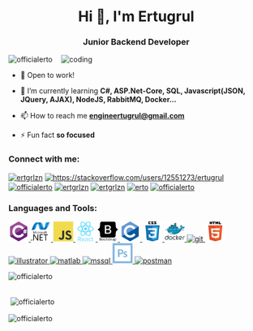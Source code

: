 <h1 align="center">Hi 👋, I'm Ertugrul</h1>
<h3 align="center">Junior Backend Developer</h3>
<img align="right" src="https://media.licdn.com/dms/image/C4D12AQEyH4W0_3_8Lg/article-cover_image-shrink_600_2000/0/1617887567803?e=2147483647&v=beta&t=US7cTRcTMUhceakszySvF92nXvU6eLT_qhaaiUcAjTY" width="400" style=flat" alt="coding" /> </p>

<p align="left"> <img src="https://komarev.com/ghpvc/?username=officialerto&label=Profile%20views&color=0e75b6&style=flat" alt="officialerto" /> </p>

- 🔭 Open to work!

- 🌱 I’m currently learning **C#, ASP.Net-Core, SQL, Javascript(JSON, JQuery, AJAX), NodeJS, RabbitMQ, Docker...**

- 📫 How to reach me **engineertugrul@gmail.com**

- ⚡ Fun fact **so focused**

<h3 align="left">Connect with me:</h3>
<p align="left">
<a href="https://linkedin.com/in/ertgrlzn" target="blank"><img align="center" src="https://raw.githubusercontent.com/rahuldkjain/github-profile-readme-generator/master/src/images/icons/Social/linked-in-alt.svg" alt="ertgrlzn" height="30" width="40" /></a>
<a href="https://stackoverflow.com/users/https://stackoverflow.com/users/12551273/ertugrul" target="blank"><img align="center" src="https://raw.githubusercontent.com/rahuldkjain/github-profile-readme-generator/master/src/images/icons/Social/stack-overflow.svg" alt="https://stackoverflow.com/users/12551273/ertugrul" height="30" width="40" /></a>
<a href="https://twitter.com/officialerto" target="blank"><img align="center" src="https://raw.githubusercontent.com/rahuldkjain/github-profile-readme-generator/master/src/images/icons/Social/twitter.svg" alt="officialerto" height="30" width="40" /></a>
<a href="https://fb.com/ertgrlzn" target="blank"><img align="center" src="https://raw.githubusercontent.com/rahuldkjain/github-profile-readme-generator/master/src/images/icons/Social/facebook.svg" alt="ertgrlzn" height="30" width="40" /></a>
<a href="https://instagram.com/ertgrlzn" target="blank"><img align="center" src="https://raw.githubusercontent.com/rahuldkjain/github-profile-readme-generator/master/src/images/icons/Social/instagram.svg" alt="ertgrlzn" height="30" width="40" /></a>
<a href="https://www.youtube.com/c/erto" target="blank"><img align="center" src="https://raw.githubusercontent.com/rahuldkjain/github-profile-readme-generator/master/src/images/icons/Social/youtube.svg" alt="erto" height="30" width="40" /></a>
<a href="https://www.hackerrank.com/officialerto" target="blank"><img align="center" src="https://raw.githubusercontent.com/rahuldkjain/github-profile-readme-generator/master/src/images/icons/Social/hackerrank.svg" alt="officialerto" height="30" width="40" /></a>
</p>

<h3 align="left">Languages and Tools:</h3>
<p align="left"><a href="https://www.w3schools.com/cs/" target="_blank" rel="noreferrer"> <img src="https://raw.githubusercontent.com/devicons/devicon/master/icons/csharp/csharp-original.svg" alt="csharp" width="40" height="40"/> </a> <a href="https://dotnet.microsoft.com/" target="_blank" rel="noreferrer"> <img src="https://raw.githubusercontent.com/devicons/devicon/master/icons/dot-net/dot-net-original-wordmark.svg" alt="dotnet" width="40" height="40"/> </a> <a href="https://developer.mozilla.org/en-US/docs/Web/JavaScript" target="_blank" rel="noreferrer"> <img src="https://raw.githubusercontent.com/devicons/devicon/master/icons/javascript/javascript-original.svg" alt="javascript" width="40" height="40"/> </a>  <a href="https://reactjs.org/" target="_blank" rel="noreferrer"> <img src="https://raw.githubusercontent.com/devicons/devicon/master/icons/react/react-original-wordmark.svg" alt="react" width="40" height="40"/> </a>  <a href="https://getbootstrap.com" target="_blank" rel="noreferrer"> <img src="https://raw.githubusercontent.com/devicons/devicon/master/icons/bootstrap/bootstrap-plain-wordmark.svg" alt="bootstrap" width="40" height="40"/> </a> <a href="https://www.cprogramming.com/" target="_blank" rel="noreferrer"> <img src="https://raw.githubusercontent.com/devicons/devicon/master/icons/c/c-original.svg" alt="c" width="40" height="40"/> </a> <a href="https://www.w3schools.com/css/" target="_blank" rel="noreferrer"> <img src="https://raw.githubusercontent.com/devicons/devicon/master/icons/css3/css3-original-wordmark.svg" alt="css3" width="40" height="40"/> </a> <a href="https://www.docker.com/" target="_blank" rel="noreferrer"> <img src="https://raw.githubusercontent.com/devicons/devicon/master/icons/docker/docker-original-wordmark.svg" alt="docker" width="40" height="40"/> </a> <a href="https://git-scm.com/" target="_blank" rel="noreferrer"> <img src="https://www.vectorlogo.zone/logos/git-scm/git-scm-icon.svg" alt="git" width="40" height="40"/> </a> <a href="https://www.w3.org/html/" target="_blank" rel="noreferrer"> <img src="https://raw.githubusercontent.com/devicons/devicon/master/icons/html5/html5-original-wordmark.svg" alt="html5" width="40" height="40"/> </a> <a href="https://www.adobe.com/in/products/illustrator.html" target="_blank" rel="noreferrer"> <img src="https://www.vectorlogo.zone/logos/adobe_illustrator/adobe_illustrator-icon.svg" alt="illustrator" width="40" height="40"/> </a> <a href="https://www.mathworks.com/" target="_blank" rel="noreferrer"> <img src="https://upload.wikimedia.org/wikipedia/commons/2/21/Matlab_Logo.png" alt="matlab" width="40" height="40"/> </a> <a href="https://www.microsoft.com/en-us/sql-server" target="_blank" rel="noreferrer"> <img src="https://www.svgrepo.com/show/303229/microsoft-sql-server-logo.svg" alt="mssql" width="40" height="40"/> </a> <a href="https://www.photoshop.com/en" target="_blank" rel="noreferrer"> <img src="https://raw.githubusercontent.com/devicons/devicon/master/icons/photoshop/photoshop-line.svg" alt="photoshop" width="40" height="40"/> </a> <a href="https://postman.com" target="_blank" rel="noreferrer"> <img src="https://www.vectorlogo.zone/logos/getpostman/getpostman-icon.svg" alt="postman" width="40" height="40"/> </a></p>

<p><img align="left" src="https://github-readme-stats.vercel.app/api/top-langs?username=officialerto&show_icons=true&locale=en&layout=compact" alt="officialerto" /></p>
<br><br>
<p>&nbsp;<img align="center" src="https://github-readme-stats.vercel.app/api?username=officialerto&show_icons=true&locale=en" alt="officialerto" /></p>

<p><img align="center" src="https://github-readme-streak-stats.herokuapp.com/?user=officialerto&" alt="officialerto" /></p>

